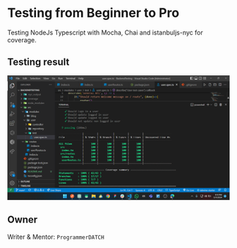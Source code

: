 # Testing from Beginner to Pro

Testing NodeJs Typescript with Mocha, Chai and istanbuljs-nyc for coverage.

## Testing result

![testResults](https://raw.githubusercontent.com/ProgrammerDATCH/images/main/gitReadMe/test1.png)


## Owner
Writer & Mentor: `ProgrammerDATCH` 